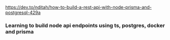https://dev.to/nditah/how-to-build-a-rest-api-with-node-prisma-and-postgresql-429a
### Learning to build node api endpoints using ts, postgres, docker and prisma 
